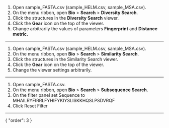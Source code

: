 1. Open sample_FASTA.csv (sample_HELM.csv, sample_MSA.csv).
2. On the menu ribbon, open **Bio** > **Search** > **Diversity Search**.
3. Click the structures in the **Diversity Search** viewer.
4. Click the **Gear** icon on the top of the viewer.
5. Change arbitrarily the values of parameters **Fingerprint** and **Distance metric.**

***

1. Open sample_FASTA.csv (sample_HELM.csv, sample_MSA.csv).
2. On the menu ribbon, open **Bio** > **Search** > **Similarity Search**.
3. Click the structures in the Similarity Search viewer.
4. Click the **Gear** icon on the top of the viewer.
5. Change the viewer settings arbitrarily.

***

1. Open sample_FASTA.csv.
2. On the menu ribbon, open **Bio** > **Search** > **Subsequence Search**.
3. On the filter panel set Sequence to 
MHAILRYFIRRLFYHIFYKIYSLISKKHQSLPSDVRQF
4. Click Reset Filter
---
{
  "order": 3
}